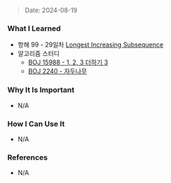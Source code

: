 > Date: 2024-08-19

### What I Learned

- 항해 99 - 29일차 [Longest Increasing Subsequence](https://github.com/tjsry0466/algorithm-study/blob/main/leetcode/Longest%20Increasing%20Subsequence.py)
- 알고리즘 스터디
  - [BOJ 15988 - 1, 2, 3 더하기 3](https://github.com/tjsry0466/algorithm-study/blob/main/BOJ/15988.py)
  - [BOJ 2240 - 자두나무](https://github.com/tjsry0466/algorithm-study/blob/main/BOJ/2240.py)

### Why It Is Important

- N/A

### How I Can Use It

- N/A

### References

- N/A

